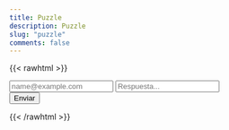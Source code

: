 ```yaml
---
title: Puzzle
description: Puzzle
slug: "puzzle"
comments: false
---
```


{{< rawhtml >}}
<script src="https://www.google.com/recaptcha/api.js" async defer></script>
<form id="form" accept-charset="UTF-8" action="https://puzzle.drkbugs.workers.dev/post" method="POST">
  <input name="email" type="email" placeholder="name@example.com">
  <input name="answer" type="text" placeholder="Respuesta...">
  <div id="recaptcha" class="g-recaptcha" data-sitekey="6LcG5f0SAAAAAPNN8gGEHzu07flHpuQqqkxaQM_W"></div>
  <button type="submit">Enviar</button>
</form>
<div id="response"></div>
<script type="text/javascript">
  function disable_form(form) {
    const elements = form.elements;
    for (let i = 0, len = elements.length; i < len; ++i) {
      elements[i].disabled = true;
    }
  } 
  const form = document.querySelector("#form");
  const recaptcha = document.querySelector("#recaptcha");
  const response = document.querySelector("#response");
  form.onsubmit = async (event) => {
      event.preventDefault();
      const data = new FormData(event.target);
      const values = Object.fromEntries(data.entries());
      const json = JSON.stringify(values, null, 2);

      var xhr = new XMLHttpRequest();
      xhr.open('POST', event.target.action, true);
      xhr.setRequestHeader('Content-Type', 'application/json');
      xhr.onreadystatechange = function() {
        if (this.readyState === XMLHttpRequest.DONE && this.status === 200) {
          console.log('Request submitted ok');
          response.innerHTML = this.responseText;
          disable_form(form);
          recaptcha.remove();
        }
      }
      xhr.send(json);
  }
</script>
{{< /rawhtml >}}